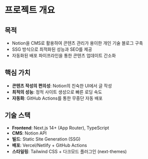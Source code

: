 # 프로젝트 개요

## 목적

- Notion을 CMS로 활용하여 콘텐츠 관리가 용이한 개인 기술 블로그 구축
- SSG 방식으로 최적화된 성능과 SEO를 제공
- 자동화된 배포 파이프라인을 통한 콘텐츠 업데이트 간소화

## 핵심 가치

- **콘텐츠 작성의 편의성**: Notion의 친숙한 UI에서 글 작성
- **최적의 성능**: 정적 사이트 생성으로 빠른 로딩 속도
- **자동화**: GitHub Actions를 통한 무중단 자동 배포

## 기술 스택

- **Frontend**: Next.js 14+ (App Router), TypeScript
- **CMS**: Notion API
- **빌드**: Static Site Generation (SSG)
- **배포**: Vercel/Netlify + GitHub Actions
- **스타일링**: Tailwind CSS + 다크모드 플러그인 (next-themes)
